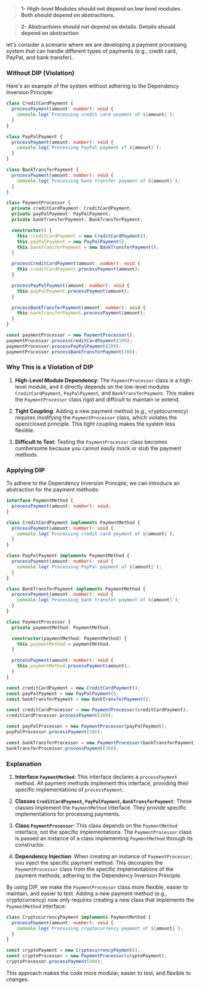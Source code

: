> **1- High-level Modules should not depend on low level modules. Both should depend on abstractions.**

> **2- Abstractions should not depend on details. Details should depend on abstraction**


let's consider a scenario where we are developing a payment processing system that can handle different types of payments (e.g., credit card, PayPal, and bank transfer). 

### Without DIP (Violation)

Here's an example of the system without adhering to the Dependency Inversion Principle:

```typescript
class CreditCardPayment {
  processPayment(amount: number): void {
    console.log(`Processing credit card payment of ${amount}`);
  }
}

class PayPalPayment {
  processPayment(amount: number): void {
    console.log(`Processing PayPal payment of ${amount}`);
  }
}

class BankTransferPayment {
  processPayment(amount: number): void {
    console.log(`Processing bank transfer payment of ${amount}`);
  }
}

class PaymentProcessor {
  private creditCardPayment: CreditCardPayment;
  private payPalPayment: PayPalPayment;
  private bankTransferPayment: BankTransferPayment;

  constructor() {
    this.creditCardPayment = new CreditCardPayment();
    this.payPalPayment = new PayPalPayment();
    this.bankTransferPayment = new BankTransferPayment();
  }

  processCreditCardPayment(amount: number): void {
    this.creditCardPayment.processPayment(amount);
  }

  processPayPalPayment(amount: number): void {
    this.payPalPayment.processPayment(amount);
  }

  processBankTransferPayment(amount: number): void {
    this.bankTransferPayment.processPayment(amount);
  }
}

const paymentProcessor = new PaymentProcessor();
paymentProcessor.processCreditCardPayment(100);
paymentProcessor.processPayPalPayment(200);
paymentProcessor.processBankTransferPayment(300);
```

### Why This is a Violation of DIP

1. **High-Level Module Dependency**: The `PaymentProcessor` class is a high-level module, and it directly depends on the low-level modules `CreditCardPayment`, `PayPalPayment`, and `BankTransferPayment`. This makes the `PaymentProcessor` class rigid and difficult to maintain or extend.
   
2. **Tight Coupling**: Adding a new payment method (e.g., cryptocurrency) requires modifying the `PaymentProcessor` class, which violates the open/closed principle. This tight coupling makes the system less flexible.

3. **Difficult to Test**: Testing the `PaymentProcessor` class becomes cumbersome because you cannot easily mock or stub the payment methods.

### Applying DIP

To adhere to the Dependency Inversion Principle, we can introduce an abstraction for the payment methods:

```typescript
interface PaymentMethod {
  processPayment(amount: number): void;
}

class CreditCardPayment implements PaymentMethod {
  processPayment(amount: number): void {
    console.log(`Processing credit card payment of ${amount}`);
  }
}

class PayPalPayment implements PaymentMethod {
  processPayment(amount: number): void {
    console.log(`Processing PayPal payment of ${amount}`);
  }
}

class BankTransferPayment implements PaymentMethod {
  processPayment(amount: number): void {
    console.log(`Processing bank transfer payment of ${amount}`);
  }
}

class PaymentProcessor {
  private paymentMethod: PaymentMethod;

  constructor(paymentMethod: PaymentMethod) {
    this.paymentMethod = paymentMethod;
  }

  processPayment(amount: number): void {
    this.paymentMethod.processPayment(amount);
  }
}

const creditCardPayment = new CreditCardPayment();
const payPalPayment = new PayPalPayment();
const bankTransferPayment = new BankTransferPayment();

const creditCardProcessor = new PaymentProcessor(creditCardPayment);
creditCardProcessor.processPayment(100);

const payPalProcessor = new PaymentProcessor(payPalPayment);
payPalProcessor.processPayment(200);

const bankTransferProcessor = new PaymentProcessor(bankTransferPayment);
bankTransferProcessor.processPayment(300);
```

### Explanation

1. **Interface `PaymentMethod`**: This interface declares a `processPayment` method. All payment methods implement this interface, providing their specific implementations of `processPayment`.

2. **Classes `CreditCardPayment`, `PayPalPayment`, `BankTransferPayment`**: These classes implement the `PaymentMethod` interface. They provide specific implementations for processing payments.

3. **Class `PaymentProcessor`**: This class depends on the `PaymentMethod` interface, not the specific implementations. The `PaymentProcessor` class is passed an instance of a class implementing `PaymentMethod` through its constructor.

4. **Dependency Injection**: When creating an instance of `PaymentProcessor`, you inject the specific payment method. This decouples the `PaymentProcessor` class from the specific implementations of the payment methods, adhering to the Dependency Inversion Principle.

By using DIP, we make the `PaymentProcessor` class more flexible, easier to maintain, and easier to test. Adding a new payment method (e.g., cryptocurrency) now only requires creating a new class that implements the `PaymentMethod` interface:

```typescript
class CryptocurrencyPayment implements PaymentMethod {
  processPayment(amount: number): void {
    console.log(`Processing cryptocurrency payment of ${amount}`);
  }
}

const cryptoPayment = new CryptocurrencyPayment();
const cryptoProcessor = new PaymentProcessor(cryptoPayment);
cryptoProcessor.processPayment(400);
```

This approach makes the code more modular, easier to test, and flexible to changes.
